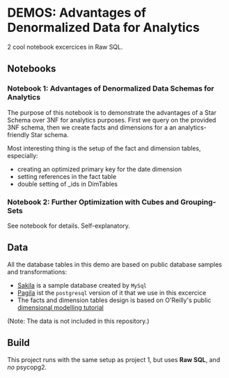 # DEMOS: Advantages of Denormalized Data for Analytics

2 cool notebook excercices in Raw SQL.

## Notebooks

### Notebook 1: Advantages of Denormalized Data Schemas for Analytics

The purpose of this notebook is to demonstrate the advantages of a Star Schema over 3NF for analytics purposes. First we query on the provided 3NF schema, then we create facts and dimensions for a an analytics-friendly Star schema.

Most interesting thing is the setup of the fact and dimension tables, especially:

- creating an optimized primary key for the date dimension
- setting references in the fact table
- double setting of _ids in DimTables

### Notebook 2: Further Optimization with Cubes and Grouping-Sets

See notebook for details. Self-explanatory.

## Data

All the database tables in this demo are based on public database samples and transformations:

- [Sakila](https://dev.mysql.com/doc/sakila/en/sakila-structure.html) is a sample database created by `MySql`
- [Pagila](https://github.com/devrimgunduz/pagila) ist the `postgresql` version of it that we use in this excercice
- The facts and dimension tables design is based on O'Reilly's public [dimensional modelling tutorial](http://archive.oreilly.com/oreillyschool/courses/dba3/index.html)

(Note: The data is not included in this repository.)

## Build

This project runs with the same setup as project 1, but uses **Raw SQL**, and _no_ psycopg2.
